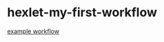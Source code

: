 # hexlet-my-first-workflow
[example workflow](https://github.com/sergeykms/hexlet-my-first-workflow/actions/workflows/hello-world.yml/badge.svg)